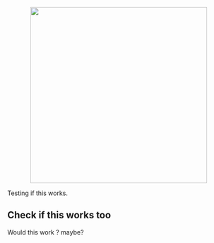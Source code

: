 <p float="left" align = "center">
  <img src="https://github.com/mlbridge/mlbridge.github.io/blob/master/readme-assets/ML_Bridge_Logo.png" 
  width="400"/>
</p>

Testing if this works. 

## Check if this works too

Would this work ? maybe?
